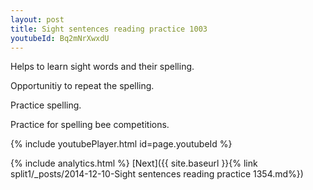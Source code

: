```yaml
---
layout: post
title: Sight sentences reading practice 1003
youtubeId: Bq2mNrXwxdU
---
```

 
 
Helps to learn sight words and their spelling.

Opportunitiy to repeat the spelling. 

Practice spelling. 
 
Practice for spelling bee competitions. 
 
{% include youtubePlayer.html id=page.youtubeId %}
 
 
{% include analytics.html %} 
[Next]({{ site.baseurl }}{% link  split1/_posts/2014-12-10-Sight sentences reading practice 1354.md%})
 
